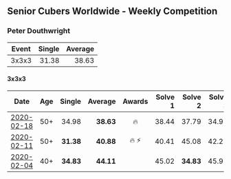 ## Senior Cubers Worldwide - Weekly Competition
### Peter Douthwright

| Event | Single | Average |
| -- | --: | --: |
| 3x3x3 | 31.38 | 38.63 |

#### 3x3x3

| Date | Age | Single | Average | Awards | Solve 1 | Solve 2 | Solve 3 | Solve 4 | Solve 5 | Video |
| :--: | :--: | --: | --: | :--: | --: | --: | --: | --: | --: | :-- |
| [2020-02-18](../3x3x3/2020-02-18.md) | 50+ | 34.98 | **38.63** | 🔥 | 38.44 | 37.79 | 34.98 | 39.67 | 39.84 | [Link](https://www.facebook.com/events/2558750947697073/permalink/2563798140525687/) |
| [2020-02-11](../3x3x3/2020-02-11.md) | 50+ | **31.38** | **40.88** | 🔥 ⚡ | 40.41 | 45.08 | 42.27 | 39.95 | **31.38** | [Link](https://www.facebook.com/groups/1604105099735401/permalink/2143098975836008/) |
| [2020-02-04](../3x3x3/2020-02-04.md) | 40+ | **34.83** | **44.11** |  | 45.02 | **34.83** | 45.93 | 45.67 | 41.63 | [Link](https://www.facebook.com/peter.douthwright/videos/10156470062592396/) |


<!-- Global site tag (gtag.js) - Google Analytics -->
<script async src="https://www.googletagmanager.com/gtag/js?id=UA-86348435-3"></script>
<script>window.dataLayer = window.dataLayer || []; function gtag() {dataLayer.push(arguments);} gtag('js', new Date()); gtag('config', 'UA-86348435-3');</script>
